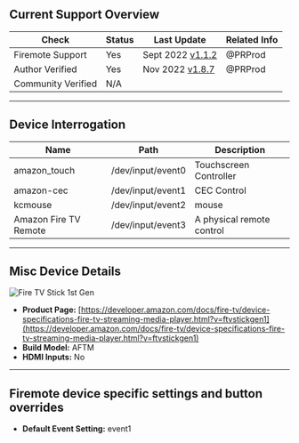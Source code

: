 ## Current Support Overview
| Check              | Status | Last Update                                                                    | Related Info |
| ------------------ |  ----  | -----------------------------------------------------------------------------  | ------------ |
| Firemote Support   | Yes    | Sept 2022 [v1.1.2](https://github.com/PRProd/HA-Firemote/releases/tag/v1.1.2)  | @PRProd      |
| Author Verified    | Yes    | Nov 2022 [v1.8.7](https://github.com/PRProd/HA-Firemote/releases/tag/v1.8.7)   | @PRProd      |
| Community Verified | N/A    |                                                                                |              |

***

## Device Interrogation
| Name                       | Path              | Description                 |
| -------------------------- | ----------------- | --------------------------- |
| amazon_touch               | /dev/input/event0 | Touchscreen Controller      |
| amazon-cec                 | /dev/input/event1 | CEC Control                 |
| kcmouse                    | /dev/input/event2 | mouse                       |
| Amazon Fire TV Remote      | /dev/input/event3 | A physical remote control   |

***

## Misc Device Details
![Fire TV Stick 1st Gen](https://m.media-amazon.com/images/G/01/mobile-apps/dex/firetv/firetvstick-single._TTH_.png)
 * **Product Page:** [https://developer.amazon.com/docs/fire-tv/device-specifications-fire-tv-streaming-media-player.html?v=ftvstickgen1](https://developer.amazon.com/docs/fire-tv/device-specifications-fire-tv-streaming-media-player.html?v=ftvstickgen1)
 * **Build Model:** AFTM
 * **HDMI Inputs:** No

***

## Firemote device specific settings and button overrides
 * **Default Event Setting:** event1
